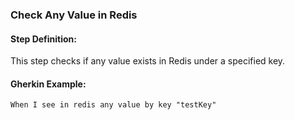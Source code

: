 ### Check Any Value in Redis

#### Step Definition:

This step checks if any value exists in Redis under a specified key.

#### Gherkin Example:

```gherkin
When I see in redis any value by key "testKey"